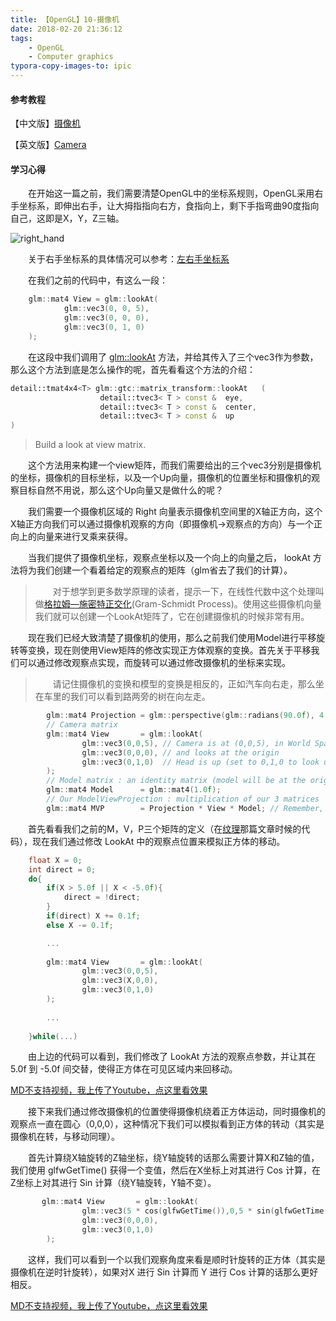 ```yaml
---
title: 【OpenGL】10-摄像机
date: 2018-02-20 21:36:12
tags:
	- OpenGL
	- Computer graphics
typora-copy-images-to: ipic
---
```


#### 参考教程

【中文版】[摄像机](https://learnopengl-cn.github.io/01%20Getting%20started/09%20Camera/)

【英文版】[Camera](https://learnopengl.com/Getting-started/Camera)

#### 学习心得

&emsp;&emsp;在开始这一篇之前，我们需要清楚OpenGL中的坐标系规则，OpenGL采用右手坐标系，即伸出右手，让大拇指指向右方，食指向上，剩下手指弯曲90度指向自己，这即是X，Y，Z三轴。

<!--more-->

![right_hand](https://ws3.sinaimg.cn/large/006tNc79ly1fon8v75xooj30ee0ekjxc.jpg)

&emsp;&emsp;关于右手坐标系的具体情况可以参考：[左右手坐标系](http://math001.com/left_hand_right_hand_coordinate/)

&emsp;&emsp;在我们之前的代码中，有这么一段：

```c++
    glm::mat4 View = glm::lookAt(
            glm::vec3(0, 0, 5),
            glm::vec3(0, 0, 0), 
            glm::vec3(0, 1, 0)  
    );
```

&emsp;&emsp;在这段中我们调用了 [glm::lookAt](https://glm.g-truc.net/0.9.2/api/a00245.html#ga2d6b6c381f047ea4d9ca4145fed9edd5) 方法，并给其传入了三个vec3作为参数，那么这个方法到底是怎么操作的呢，首先看看这个方法的介绍：

```c++
detail::tmat4x4<T> glm::gtc::matrix_transform::lookAt	(	
    				detail::tvec3< T > const & 	eye,
					detail::tvec3< T > const & 	center,
					detail::tvec3< T > const & 	up 
)	
```

> Build a look at view matrix.

&emsp;&emsp;这个方法用来构建一个view矩阵，而我们需要给出的三个vec3分别是摄像机的坐标，摄像机的目标坐标，以及一个Up向量，摄像机的位置坐标和摄像机的观察目标自然不用说，那么这个Up向量又是做什么的呢？

&emsp;&emsp;我们需要一个摄像机区域的 Right 向量表示摄像机空间里的X轴正方向，这个X轴正方向我们可以通过摄像机观察的方向（即摄像机->观察点的方向）与一个正向上的向量来进行叉乘来获得。

&emsp;&emsp;当我们提供了摄像机坐标，观察点坐标以及一个向上的向量之后， lookAt 方法将为我们创建一个看着给定的观察点的矩阵（glm省去了我们的计算）。

> &emsp;&emsp;对于想学到更多数学原理的读者，提示一下，在线性代数中这个处理叫做[格拉姆—施密特正交化](http://en.wikipedia.org/wiki/Gram%E2%80%93Schmidt_process)(Gram-Schmidt Process)。使用这些摄像机向量我们就可以创建一个LookAt矩阵了，它在创建摄像机的时候非常有用。

&emsp;&emsp;现在我们已经大致清楚了摄像机的使用，那么之前我们使用Model进行平移旋转等变换，现在则使用View矩阵的修改实现正方体观察的变换。首先关于平移我们可以通过修改观察点实现，而旋转可以通过修改摄像机的坐标来实现。

> &emsp;&emsp;请记住摄像机的变换和模型的变换是相反的，正如汽车向右走，那么坐在车里的我们可以看到路两旁的树在向左走。

```c++
        glm::mat4 Projection = glm::perspective(glm::radians(90.0f), 4.0f / 3.0f, 0.1f, 10.0f);
        // Camera matrix
        glm::mat4 View       = glm::lookAt(
                glm::vec3(0,0,5), // Camera is at (0,0,5), in World Space
                glm::vec3(0,0,0), // and looks at the origin
                glm::vec3(0,1,0)  // Head is up (set to 0,1,0 to look upside-down)
        );
        // Model matrix : an identity matrix (model will be at the origin)
        glm::mat4 Model      = glm::mat4(1.0f);
        // Our ModelViewProjection : multiplication of our 3 matrices
        glm::mat4 MVP        = Projection * View * Model; // Remember, matrix multiplication is the other way around
```

&emsp;&emsp;首先看看我们之前的M，V，P三个矩阵的定义（在[纹理](https://blog.ksgin.com/2018/02/14/%E3%80%90opengl%E3%80%917-%E7%BA%B9%E7%90%862/)那篇文章时候的代码），现在我们通过修改 LookAt 中的观察点位置来模拟正方体的移动。

```c++
    float X = 0;
    int direct = 0;
    do{
        if(X > 5.0f || X < -5.0f){
            direct = !direct;
        }
        if(direct) X += 0.1f;
        else X -= 0.1f;

        ...
            
        glm::mat4 View       = glm::lookAt(
                glm::vec3(0,0,5), 
                glm::vec3(X,0,0), 
                glm::vec3(0,1,0)  
        );
        
        ...
            
    }while(...)
```

&emsp;&emsp;由上边的代码可以看到，我们修改了 LookAt 方法的观察点参数，并让其在 5.0f 到 -5.0f 间交替，使得正方体在可见区域内来回移动。

[MD不支持视频，我上传了Youtube，点这里看效果](https://youtu.be/q9h24IpLrPw)

&emsp;&emsp;接下来我们通过修改摄像机的位置使得摄像机绕着正方体运动，同时摄像机的观察点一直在圆心（0,0,0），这种情况下我们可以模拟看到正方体的转动（其实是摄像机在转，与移动同理）。

&emsp;&emsp;首先计算绕X轴旋转的Z轴坐标，绕Y轴旋转的话那么需要计算X和Z轴的值，我们使用 glfwGetTime() 获得一个变值，然后在X坐标上对其进行 Cos 计算，在Z坐标上对其进行 Sin 计算（绕Y轴旋转，Y轴不变）。

```C++
       glm::mat4 View       = glm::lookAt(
                glm::vec3(5 * cos(glfwGetTime()),0,5 * sin(glfwGetTime())), 
                glm::vec3(0,0,0), 
                glm::vec3(0,1,0)  
        );
```

&emsp;&emsp;这样，我们可以看到一个以我们观察角度来看是顺时针旋转的正方体（其实是摄像机在逆时针旋转），如果对X 进行 Sin 计算而 Y 进行 Cos 计算的话那么更好相反。

[MD不支持视频，我上传了Youtube，点这里看效果](https://youtu.be/6ICo0PoseTs)

